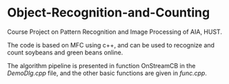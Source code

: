 # Object-Recognition-and-Counting
Course Project on Pattern Recognition and Image Processing of AIA, HUST.

The code is based on MFC using c++, and can be used to recognize and count soybeans and green beans online. 

The algorithm pipeline is presented in function OnStreamCB in the _DemoDlg.cpp_ file, and the other basic functions are given in _func.cpp_.
